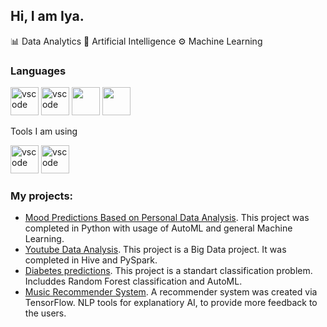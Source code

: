 ## Hi, I am Iya. 
📊 Data Analytics
🤖 Artificial Intelligence
⚙️ Machine Learning

### Languages
<p align='left'>
<img src="https://cdn.jsdelivr.net/gh/devicons/devicon/icons/python/python-original-wordmark.svg" alt="vscode" width="45" height="45"/>
<img src="https://cdn.jsdelivr.net/gh/devicons/devicon/icons/mysql/mysql-original-wordmark.svg" alt="vscode" width="45" height="45"/>
<img src="https://cdn.rawgit.com/awesome-spark/awesome-spark/f78a16db/spark-logo-trademark.svg" width="45" height="45">
<img src="https://www.r-project.org/logo/Rlogo.svg" width="45" height="45">
</p>
Tools I am using 
<p align='left'>
<img src="https://cdn.jsdelivr.net/gh/devicons/devicon/icons/jupyter/jupyter-original-wordmark.svg" alt="vscode" width="45" height="45"/>
<img src="https://cdn.jsdelivr.net/gh/devicons/devicon/icons/vscode/vscode-original.svg" alt="vscode" width="45" height="45"/>
</p>

### My projects:
* [Mood Predictions Based on Personal Data Analysis](https://github.com/Chiviya01/Personal-data-analysis.-Mood-predicton-Project). This project was completed in Python with usage of AutoML and general Machine Learning.
* [Youtube Data Analysis](). This project is a Big Data project. It was completed in Hive and PySpark.
* [Diabetes predictions](). This project is a standart classification problem. Includdes Random Forest classification and AutoML.
* [Music Recommender System](). A recommender system was created via TensorFlow. NLP tools for explanatiory AI, to provide more feedback to the users.
